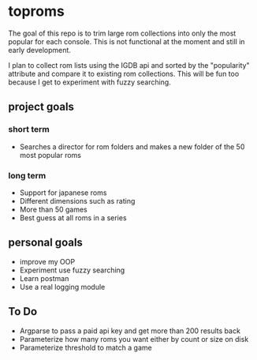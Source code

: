 # toproms
The goal of this repo is to trim large rom collections into only the most 
popular for each console. This is not functional at the moment and still in early development.

I plan to collect rom lists using the IGDB api and sorted by the "popularity"
attribute and compare it to existing rom collections. This will be fun too
because I get to experiment with fuzzy searching.

## project goals
### short term
- Searches a director for rom folders and makes a new folder of the 50 most popular roms


### long term
- Support for japanese roms
- Different dimensions such as rating
- More than 50 games
- Best guess at all roms in a series


## personal goals
- improve my OOP
- Experiment use fuzzy searching
- Learn postman
- Use a real logging module


## To Do
- Argparse to pass a paid api key and get more than 200 results back
- Parameterize how many roms you want either by count or size on disk
- Parameterize threshold to match a game
